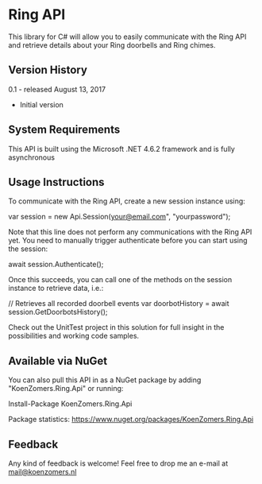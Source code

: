 # Ring API
This library for C# will allow you to easily communicate with the Ring API and retrieve details about your Ring doorbells and Ring chimes.

## Version History

0.1 - released August 13, 2017

- Initial version

## System Requirements

This API is built using the Microsoft .NET 4.6.2 framework and is fully asynchronous

## Usage Instructions

To communicate with the Ring API, create a new session instance using:

var session = new Api.Session(your@email.com", "yourpassword");

Note that this line does not perform any communications with the Ring API yet. You need to manually trigger authenticate before you can start using the session:

await session.Authenticate();

Once this succeeds, you can call one of the methods on the session instance to retrieve data, i.e.:

// Retrieves all recorded doorbell events
var doorbotHistory = await session.GetDoorbotsHistory();

Check out the UnitTest project in this solution for full insight in the possibilities and working code samples.

## Available via NuGet

You can also pull this API in as a NuGet package by adding "KoenZomers.Ring.Api" or running:

Install-Package KoenZomers.Ring.Api

Package statistics: https://www.nuget.org/packages/KoenZomers.Ring.Api

## Feedback

Any kind of feedback is welcome! Feel free to drop me an e-mail at mail@koenzomers.nl
